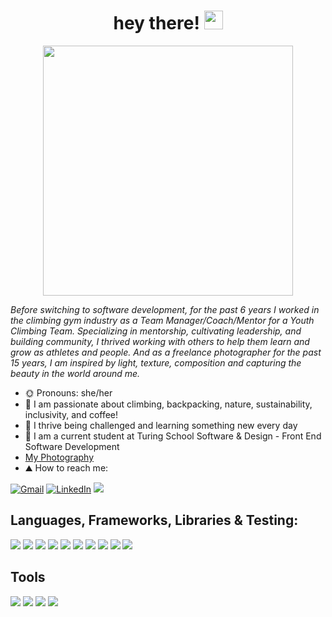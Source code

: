 <h1 align="center">hey there! <img src="https://raw.githubusercontent.com/MartinHeinz/MartinHeinz/master/wave.gif" width="30px"></h1>


<p align="center">
<a href="URL_REDIRECT" target="blank"> <img align="center" src="https://user-images.githubusercontent.com/83977544/174122584-f0ac0c50-aa9a-4322-a61e-822b7008e7bb.jpeg" height="400"/></a>


*Before switching to software development, for the past 6 years I worked in the climbing gym industry as a Team Manager/Coach/Mentor for a Youth Climbing Team.  Specializing in mentorship, cultivating leadership, and building community, I thrived working with others to help them learn and grow as athletes and people.  And as a freelance photographer for the past 15 years, I am inspired by light, texture, composition and capturing the beauty in the world around me.*
 
- :sun_with_face: Pronouns: she/her
- :cactus: I am passionate about climbing, backpacking, nature, sustainability, inclusivity, and coffee!
- 🌱 I thrive being challenged and learning something new every day
- :sauropod: I am a current student at Turing School Software & Design - Front End Software Development
 - [My Photography](https://www.carissagrossphotography.com/)
- ⛰️ How to reach me:
<p>
<a href="mailto:carissamgross@gmail.com"><img src="https://img.shields.io/badge/Gmail-EA4335?style=for-the-badge&logo=gmail&logoColor=white" alt="Gmail"></a>
<a href="https://www.linkedin.com/in/carissa-gross/"><img src="https://img.shields.io/badge/LinkedIn-0A66C2?style=for-the-badge&logo=linkedin&logoColor=white" alt="LinkedIn"></a>
<a href="https://www.instagram.com/cahrisa/"><img src="https://img.shields.io/badge/Instagram-E4405F?style=for-the-badge&logo=instagram&logoColor=white"></a>
<br>

 </p>
 
 ## Languages, Frameworks, Libraries & Testing:
<p>
 <img src="https://img.shields.io/badge/React-20232A?style=for-the-badge&logo=react&logoColor=61DAFB">
 <img src="https://img.shields.io/badge/JavaScript-F7DF1E?style=for-the-badge&logo=javascript&logoColor=black"/>
 <img src="https://img.shields.io/badge/HTML5-E34F26?style=for-the-badge&logo=html5&logoColor=white" />
 <img src="https://img.shields.io/badge/CSS3-1572B6?style=for-the-badge&logo=css3&logoColor=white" />
 <img src="https://img.shields.io/badge/React_Router-CA4245?style=for-the-badge&logo=react-router&logoColor=white" />
 <img src="https://img.shields.io/badge/Mocha-8D6748?style=for-the-badge&logo=Mocha&logoColor=white" />
 <img src="https://img.shields.io/badge/chai-A30701?style=for-the-badge&logo=chai&logoColor=white" />
 <img src="https://img.shields.io/badge/Cypress-17202C?style=for-the-badge&logo=cypress&logoColor=white" />
 <img src="https://img.shields.io/badge/npm-CB3837?style=for-the-badge&logo=npm&logoColor=white" />
 <img src="https://img.shields.io/badge/Node.js-339933?style=for-the-badge&logo=nodedotjs&logoColor=white" />
</p>

## Tools
<p>
 <img src="https://img.shields.io/badge/GitHub-100000?style=for-the-badge&logo=github&logoColor=white" />
 <img src="https://img.shields.io/badge/Figma-F24E1E?style=for-the-badge&logo=figma&logoColor=white" />
 <img src="https://img.shields.io/badge/Slack-4A154B?style=for-the-badge&logo=slack&logoColor=white" />
 <img src="https://img.shields.io/badge/Trello-0052CC?style=for-the-badge&logo=trello&logoColor=white" />
</p>
 

